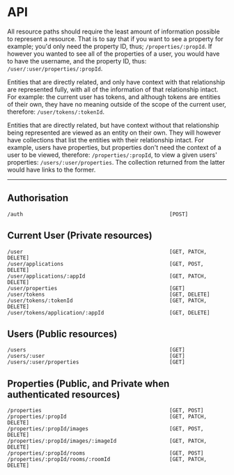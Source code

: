 
# API

All resource paths should require the least amount of information possible to represent a resource. That is to say that if you want to see a property for example; you'd only need the property ID, thus; `/properties/:propId`. If however you wanted to see all of the properties of a user, you would have to have the username, and the property ID, thus: `/user/:user/properties/:propId`.

Entities that are directly related, and only have context with that relationship are represented fully, with all of the information of that relationship intact. For example: the current user has tokens, and although tokens are entities of their own, they have no meaning outside of the scope of the current user, therefore: `/user/tokens/:tokenId`.

Entities that are directly related, but have context without that relationship being represented are viewed as an entity on their own. They will however have collections that list the entities with their relationship intact. For example, users have properties, but properties don't need the context of a user to be viewed, therefore: `/properties/:propId`, to view a given users' properties: `/users/:user/properties`. The collection returned from the latter would have links to the former.

---

## Authorisation

```
/auth                                               [POST]
```

## Current User (Private resources)

```
/user                                               [GET, PATCH, DELETE]
/user/applications                                  [GET, POST, DELETE]
/user/applications/:appId                           [GET, PATCH, DELETE]
/user/properties                                    [GET]
/user/tokens                                        [GET, DELETE]
/user/tokens/:tokenId                               [GET, PATCH, DELETE]
/user/tokens/application/:appId                     [GET, DELETE]
```

## Users (Public resources)

```
/users                                              [GET]
/users/:user                                        [GET]
/users/:user/properties                             [GET]
```

## Properties (Public, and Private when authenticated resources)

```
/properties                                         [GET, POST]
/properties/:propId                                 [GET, PATCH, DELETE]
/properties/:propId/images                          [GET, POST, DELETE]
/properties/:propId/images/:imageId                 [GET, PATCH, DELETE]
/properties/:propId/rooms                           [GET, POST]
/properties/:propId/rooms/:roomId                   [GET, PATCH, DELETE]
```